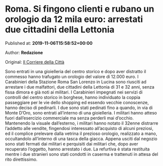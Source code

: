 
# Roma. Si fingono clienti e rubano un orologio da 12 mila euro: arrestati due cittadini della Lettonia

Published at: **2019-11-06T15:58:52+00:00**

Author: **Redazione**

Original: [Il Corriere della Città](https://www.ilcorrieredellacitta.com/ultime-notizie/roma-si-fingono-clienti-e-rubano-un-orologio-da-12-mila-euro-arrestati-due-cittadini-della-lettonia.html)

Sono entrati in una gioielleria del centro storico e dopo aver distratto il commesso hanno trafugato un orologio del valore di 12.000 euro. I Carabinieri della Stazione Roma San Lorenzo in Lucina sono riusciti ad arrestare i due malfattori, due cittadini della Lettonia di 31 e 32 anni, senza fissa dimora e già noti ai militari.
I Carabinieri impegnati nei servizi di controlli del centro storico in borghese, hanno individuato la coppia passeggiare per le vie dello shopping ed essendo vecchie conoscenze, hanno deciso di pedinarli. I due sono stati pedinati fino a quando, in via di Monte D’Oro, sono entrati all’interno di una gioielleria. I militari hanno atteso fuori dall’esercizio commerciale ma senza perderli mai d’occhio.
Mantenendo la visuale dall’esterno, i militari hanno notato il 32enne distrarre l’addetto alle vendite, fingendosi interessato all’acquisto di alcuni preziosi, ed il complice prelevare dalla vetrina il prezioso orologio, realizzato a mano, occultandolo all’interno di una tasca della giacca. Appena usciti dal negozio sono stati fermati dai militari e perquisiti dai militari che, dopo aver recuperato l’oggetto, hanno arrestato i due. La refurtiva è stata restituita mentre i due stranieri sono stati condotti in caserma e trattenuti in attesa del rito direttissimo.
